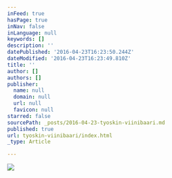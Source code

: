 ```yaml
---
inFeed: true
hasPage: true
inNav: false
inLanguage: null
keywords: []
description: ''
datePublished: '2016-04-23T16:23:50.244Z'
dateModified: '2016-04-23T16:23:49.810Z'
title: ''
author: []
authors: []
publisher:
  name: null
  domain: null
  url: null
  favicon: null
starred: false
sourcePath: _posts/2016-04-23-tyoskin-viinibaari.md
published: true
url: tyoskin-viinibaari/index.html
_type: Article

---
```

![](https://the-grid-user-content.s3-us-west-2.amazonaws.com/f938e9bd-37d1-4b92-a1e9-a0afb4c73d66.jpg)